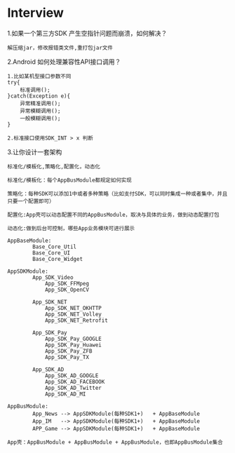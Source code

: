 # Interview

1.如果一个第三方SDK 产生空指针问题而崩溃，如何解决？

    解压缩jar，修改报错类文件,重打包jar文件
    
2.Android 如何处理兼容性API接口调用？

    1.比如某机型接口参数不同
    try{
        标准调用();
    }catch(Exception e){
        异常精准调用();
        异常模糊调用();
        一般模糊调用();
    }
    
    2.标准接口使用SDK_INT > x 判断

3.让你设计一套架构

    标准化/模板化,策略化,配置化，动态化
    
    标准化/模板化：每个AppBusModule都规定如何实现
    
    策略化：每种SDK可以添加1中或者多种策略（比如支付SDK，可以同时集成一种或者集中，并且只要一个配置即可）
    
    配置化:App壳可以动态配置不同的AppBusModule，取决与具体的业务，做到动态配置打包
    
    动态化:做到后台可控制，哪些App业务模块可进行展示
    
    AppBaseModule:
            Base_Core_Util
            Base_Core_UI
            Base_Core_Widget
            
    AppSDKModule:      
            App_SDK_Video
                App_SDK_FFMpeg
                App_SDK_OpenCV
                
            App_SDK_NET
                App_SDK_NET_OKHTTP
                App_SDK_NET_Volley
                App_SDK_NET_Retrofit
                
            App_SDK_Pay
                App_SDK_Pay_GOOGLE
                App_SDK_Pay_Huawei
                App_SDK_Pay_ZFB
                App_SDK_Pay_TX
               
            App_SDK_AD
                App_SDK_AD_GOOGLE
                App_SDK_AD_FACEBOOK
                App_SDK_AD_Twitter
                App_SDK_AD_MI

    AppBusModule:
            App_News --> AppSDKModule(每种SDK1+)   + AppBaseModule
            App_IM   --> AppSDKModule(每种SDK1+)   + AppBaseModule
            APP_Game --> AppSDKModule(每种SDK1+)   + AppBaseModule
            
    App壳：AppBusModule + AppBusModule + AppBusModule，也即AppBusModule集合
    
    
